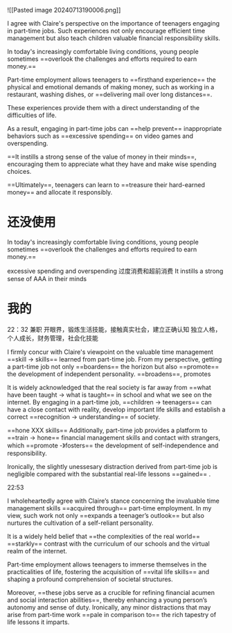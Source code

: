 
![[Pasted image 20240713190006.png]]

I agree with Claire's perspective on the importance of teenagers engaging in part-time jobs. Such experiences not only encourage efficient time management but also teach children valuable financial responsibility skills. 

In today's increasingly comfortable living conditions, young people sometimes ==overlook the challenges and efforts required to earn money.== 

Part-time employment allows teenagers to ==firsthand experience== the physical and emotional demands of making money, such as working in a restaurant, washing dishes, or ==delivering mail over long distances==. 

These experiences provide them with a direct understanding of the difficulties of life.

As a result, engaging in part-time jobs can ==help prevent== inappropriate behaviors such as ==excessive spending== on video games and overspending. 

==It instills a strong sense of the value of money in their minds==, encouraging them to appreciate what they have and make wise spending choices. 

==Ultimately==, teenagers can learn to ==treasure their hard-earned money== and allocate it responsibly.

# 还没使用
In today's increasingly comfortable living conditions, young people sometimes ==overlook the challenges and efforts required to earn money.== 

excessive spending and overspending 过度消费和超前消费
It instills a strong sense of AAA in their minds

# 我的

22：32
兼职
开眼界，锻炼生活技能，接触真实社会，建立正确认知
独立人格，个人成长，财务管理，社会化技能

I firmly concur with Claire's viewpoint on the valuable time management ==skill -> skills== learned from part-time job.
From my perspective, 
getting a part-time job not only ==boardens== the horizon but also ==promote== the development of independent personality.
==broadens==, promotes

It is widely acknowledged that the real society is far away from ==what have been taught -> what is taught== in school and what we see on the internet.
By engaging in a part-time job, ==children -> teenagers== can have a close contact with reality, develop important life skills and establish a correct ==recognition -> understanding== of society.

==hone XXX skills==
Additionally, part-time job provides a platform to ==train -> hone== financial management skills and contact with strangers, 
which ==promote -》fosters== the development of self-independence and responsibility.

Ironically, the slightly unessesary distraction derived from part-time job is negligible compared with the substantial real-life lessons ==gained== .

22:53

I wholeheartedly agree with Claire’s stance concerning the invaluable time management skills ==acquired through== part-time employment. In my view, such work not only ==expands a teenager’s outlook== but also nurtures the cultivation of a self-reliant personality.

It is a widely held belief that ==the complexities of the real world== ==starkly== contrast with the curriculum of our schools and the virtual realm of the internet. 

Part-time employment allows teenagers to immerse themselves in the practicalities of life, fostering the acquisition of ==vital life skills== and shaping a profound comprehension of societal structures.

Moreover, ==these jobs serve as a crucible for refining financial acumen and social interaction abilities==, thereby enhancing a young person’s autonomy and sense of duty. 
Ironically, any minor distractions that may arise from part-time work ==pale in comparison to== the rich tapestry of life lessons it imparts.